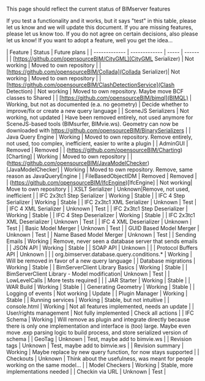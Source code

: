 This page should reflect the current status of BIMserver features

If you test a functionality and it works, but it says "test" in this table, please let us know and we will update this document. If you are missing features, please let us know too. If you do not agree on certain decisions, also please let us know! If you want to adopt a feature, well you get the idea...

| Feature | Status | Future plans |
| ------------- | ------------- | ----- | ------ | 
| [https://github.com/opensourceBIM/CityGML](CityGML Serializer) | Not working | Moved to own repository |
| [https://github.com/opensourceBIM/Collada](Collada Serializer)| Not working | Moved to own repository |
| [https://github.com/opensourceBIM/ClashDetectionService](Clash Detection) | Not working | Moved to own repository. Maybe move BCF classes to Shared |
| [https://github.com/opensourceBIM/bimql](BIMQL) | Working, but not as documented (e.a. no geometry) | Decide whether to improve/fix or create a new query language |
| SceneJS Serializers | Not working, not updated | Have been removed entirely, not used anymore for SceneJS-based tools (BIMsurfer, BIMvie.ws). Geometry can now be downloaded with https://github.com/opensourceBIM/BinarySerializers |
| Java Query Engine | Working | Moved to own repository. Remove entirely, not used, too complex, inefficient, easier to write a plugin |
| AdminGUI | Removed | Removed |
| (https://github.com/opensourceBIM/Charting)[Charting] | Working | Moved to own repository |
| (https://github.com/opensourceBIM/JavaModelChecker)[JavaModelChecker] | Working | Moved to own repository. Remove, same reason as JavaQueryEngine |
| FileBasedObjectIDM | Removed | Removed |
| (https://github.com/opensourceBIM/IfcEngine)[IfcEngine] | Not working| Move to own repository |
| XSLT Serializer | Unknown|Remove, not used, inefficient |
| IFC 2x3tc1 Step Serializer | Working | Stable |
| IFC 4 Step Serializer | Working | Stable |
| IFC 2x3tc1 XML Serializer | Unknown | Test |
| IFC 4 XML Serializer | Unknown | Test |
| IFC 2x3tc1 Step Deserializer | Working | Stable |
| IFC 4 Step Deserializer | Working | Stable |
| IFC 2x3tc1 XML Deserializer | Unknown | Test |
| IFC 4 XML Deserializer | Unknown | Test |
| Basic Model Merger | Unknown | Test |
| GUID Based Model Merger | Unknown | Test |
| Name Based Model Merger | Unknown | Test |
| Sending Emails | Working | Remove, never seen a database server that sends emails |
| JSON API | Working | Stable |
| SOAP API | Unknown | |
| Protocol Buffers API | Unknown | |
| org.bimserver.database.query.conditions.* | Working | Will be removed in favor of a new query language |
| Database migrations | Working | Stable |
| BimServerClient Library Basics | Working | Stable |
| BimServerClient Library - Model modification| Unknown | Test |
| LowLevelCalls | More tests required | |
| JAR Starter | Working | Stable |
| WAR Build | Working | Stable |
| Generating Geometry | Working | Stable |
| Logging of events | Not working | Update |
| Plugin Manager | Working | Stable |
| Running services | Working | Stable, but not intuitive |
| console.html | Working | Not all features implemented, needs an update |
| User/rights management | Not fully implemented | Check all actions |
| IFC Schema | Working | Will remove as plugin and integrate directly because there is only one implementation and interface is (too) large. Maybe even move .exp parsing logic to build process, and store serialized version of schema |
| GeoTag | Unknown | Test, maybe add to bimvie.ws |
| Revision tags | Unknown | Test, maybe add to bimvie.ws |
| Revision summary | Working | Maybe replace by new query function, for now stays supported |
| Checkouts | Unknown | Think about the usefulness, was meant for people working on the same model... |
| Model Checkers | Working | Stable, more implementations needed |
| Checkin via URL | Unknown | Test |
